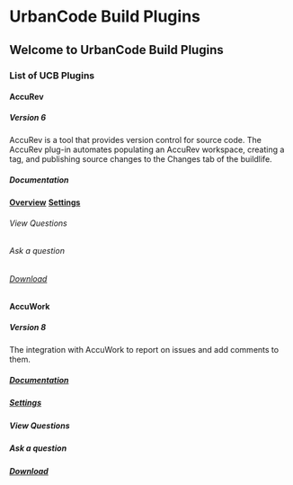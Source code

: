 # UrbanCode Build Plugins

## Welcome to UrbanCode Build Plugins

### List of UCB Plugins

#### AccuRev

##### Version 6

AccuRev is a tool that provides version control for source code. The AccuRev plug-in automates populating an AccuRev workspace, creating a tag, and publishing source changes to the Changes tab of the buildlife.

##### Documentation

**[Overview](AccuRev_overview.md)**
**[Settings](AccuRev_settings.md)**

###### View Questions

###### Ask a question

###### [Download](../files/AccuRev/AccuRev-6.752929.zip)


#### AccuWork

##### Version 8

The integration with AccuWork to report on issues and add comments to them.

##### [Documentation](AccuWork_overview.md)

##### [Settings](AccuWork_settings.md)

##### View Questions

##### Ask a question

##### [Download](../files/AccuWork/AccuWork-8.1096129.zip)
